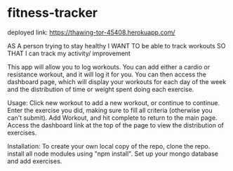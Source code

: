 # fitness-tracker

deployed link: https://thawing-tor-45408.herokuapp.com/

AS A person trying to stay healthy
I WANT TO be able to track workouts
SO THAT I can track my activity/ improvement

This app will allow you to log workouts. You can add either a cardio or resistance workout, and it will log it for you. You can then access the dashboard page, which will display your workouts for each day of the week and the distribution of time or weight spent doing each exercise.

Usage: 
Click new workout to add a new workout, or continue to continue. Enter the exercise you did, making sure to fill all criteria (otherwise you can't submit). Add Workout, and hit complete to return to the main page. Access the dashboard link at the top of the page to view the distribution of exercises.

Installation: 
To create your own local copy of the repo, clone the repo. install all node modules using "npm install". Set up your mongo database and add exercises.